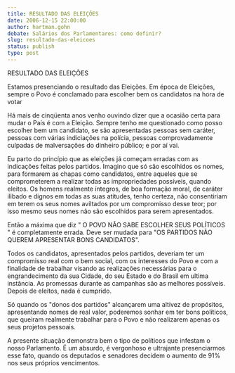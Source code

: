 ```yaml
---
title: RESULTADO DAS ELEIÇÕES
date: 2006-12-15 22:00:00
author: hartman.gohn
debate: Salários dos Parlamentares: como definir?
slug: resultado-das-eleicoes
status: publish 
type: post
---
```


RESULTADO DAS ELEIÇÕES  

  

  

 Estamos presenciando o resultado das Eleições. Em época de Eleições, sempre o Povo é conclamado para escolher bem os candidatos na hora de votar  

 Há mais de cinqüenta anos venho ouvindo dizer que a ocasião certa para mudar o País é com a Eleição. Sempre tenho me questionado como posso escolher bem um candidato, se são apresentadas pessoas sem caráter, pessoas com várias indiciações na polícia, pessoas comprovadamente culpadas de malversações do dinheiro público; e por aí vai.   

 Eu parto do princípio que as eleições já começam erradas com as indicações feitas pelos partidos. Imagino que só são escolhidos os nomes, para formarem as chapas como candidatos, entre aqueles que se comprometerem a realizar todas as impropriedades possíveis, quando eleitos. Os homens realmente íntegros, de boa formação moral, de caráter ilibado e dignos em todas as suas atitudes, tenho certeza, não consentiriam em terem os seus nomes aviltados por um compromisso desse teor; por isso mesmo seus nomes não são escolhidos para serem apresentados.   

 Então a máxima que diz " O POVO NÃO SABE ESCOLHER SEUS POLÍTICOS " é completamente errada. Deve ser mudada para "OS PARTIDOS NÃO QUEREM APRESENTAR BONS CANDIDATOS".   

 Todos os candidatos, apresentados pelos partidos, deveriam ter um compromisso real com o bem social, com os interesses do Povo e com a finalidade de trabalhar visando as realizações necessárias para o engrandecimento da sua Cidade, do seu Estado e do Brasil em ultima instância. As promessas durante as campanhas são as melhores possíveis. Depois de eleitos, nada é cumprido.   

 Só quando os "donos dos partidos" alcançarem uma altivez de propósitos, apresentando nomes de real valor, poderemos sonhar em ter bons políticos, que queiram realmente trabalhar para o Povo e não realizarem apenas os seus projetos pessoais.  

 A presente situação demonstra bem o tipo de políticos que infestam o nosso Parlamento. É um absurdo, é vergonhoso e ultrajante presenciarmos esse fato, quando os deputados e senadores decidem o aumento de 91% nos seus próprios vencimentos.
